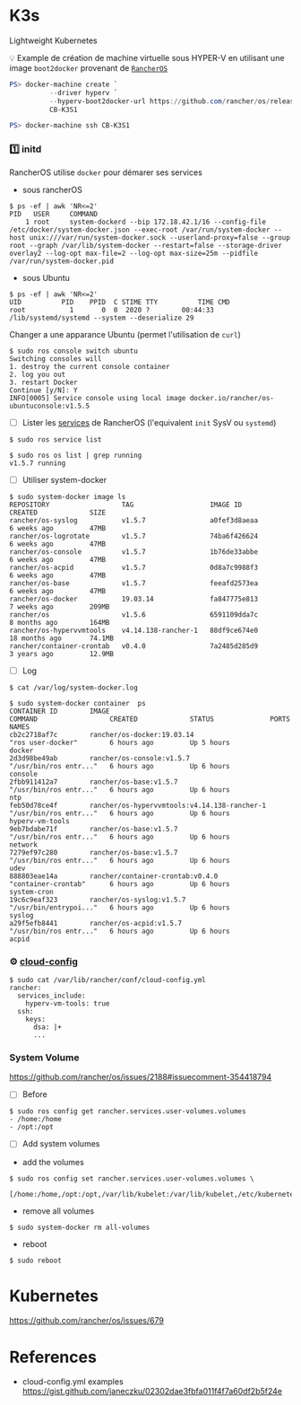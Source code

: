 

# K3s

Lightweight Kubernetes


:bulb: Example de création de machine virtuelle sous HYPER-V en utilisant une image `boot2docker` provenant de [`RancherOS`](https://rancher.com/docs/os/v1.x/en/installation/workstation/docker-machine/)

```powershell
PS> docker-machine create `
          --driver hyperv `
          --hyperv-boot2docker-url https://github.com/rancher/os/releases/download/v1.5.7/rancheros-hyperv.iso `
          CB-K3S1
```



```powershell
PS> docker-machine ssh CB-K3S1
```

### :one: initd

RancherOS utilise `docker` pour démarer ses services

* sous rancherOS

```
$ ps -ef | awk 'NR<=2'
PID   USER     COMMAND
    1 root     system-dockerd --bip 172.18.42.1/16 --config-file /etc/docker/system-docker.json --exec-root /var/run/system-docker --host unix:///var/run/system-docker.sock --userland-proxy=false --group root --graph /var/lib/system-docker --restart=false --storage-driver overlay2 --log-opt max-file=2 --log-opt max-size=25m --pidfile /var/run/system-docker.pid
```

* sous Ubuntu

```
$ ps -ef | awk 'NR<=2'
UID          PID    PPID  C STIME TTY          TIME CMD
root           1       0  0  2020 ?        00:44:33 /lib/systemd/systemd --system --deserialize 29
```

Changer a une apparance Ubuntu (permet l'utilisation de `curl`)

```
$ sudo ros console switch ubuntu
Switching consoles will
1. destroy the current console container
2. log you out
3. restart Docker
Continue [y/N]: Y
INFO[0005] Service console using local image docker.io/rancher/os-ubuntuconsole:v1.5.5 
```

- [ ] Lister les [services](https://rancher.com/docs/os/v1.x/en/system-services/) de RancherOS (l'equivalent `init` SysV ou `systemd`)

```
$ sudo ros service list
```


```
$ sudo ros os list | grep running
v1.5.7 running
```

- [ ] Utiliser system-docker

```
$ sudo system-docker image ls
REPOSITORY                  TAG                   IMAGE ID            CREATED             SIZE
rancher/os-syslog           v1.5.7                a0fef3d8aeaa        6 weeks ago         47MB
rancher/os-logrotate        v1.5.7                74ba6f426624        6 weeks ago         47MB
rancher/os-console          v1.5.7                1b76de33abbe        6 weeks ago         47MB
rancher/os-acpid            v1.5.7                0d8a7c9988f3        6 weeks ago         47MB
rancher/os-base             v1.5.7                feeafd2573ea        6 weeks ago         47MB
rancher/os-docker           19.03.14              fa847775e813        7 weeks ago         209MB
rancher/os                  v1.5.6                6591109dda7c        8 months ago        164MB
rancher/os-hypervvmtools    v4.14.138-rancher-1   88df9ce674e0        18 months ago       74.1MB
rancher/container-crontab   v0.4.0                7a2485d285d9        3 years ago         12.9MB
```

- [ ] Log

```
$ cat /var/log/system-docker.log
```

```
$ sudo system-docker container  ps
CONTAINER ID        IMAGE                                          COMMAND                  CREATED             STATUS              PORTS               NAMES
cb2c2718af7c        rancher/os-docker:19.03.14                     "ros user-docker"        6 hours ago         Up 5 hours                              docker
2d3d98be49ab        rancher/os-console:v1.5.7                      "/usr/bin/ros entr..."   6 hours ago         Up 6 hours                              console
2fbb911412a7        rancher/os-base:v1.5.7                         "/usr/bin/ros entr..."   6 hours ago         Up 6 hours                              ntp
feb50d78ce4f        rancher/os-hypervvmtools:v4.14.138-rancher-1   "/usr/bin/ros entr..."   6 hours ago         Up 6 hours                              hyperv-vm-tools
9eb7bdabe71f        rancher/os-base:v1.5.7                         "/usr/bin/ros entr..."   6 hours ago         Up 6 hours                              network
7279ef97c280        rancher/os-base:v1.5.7                         "/usr/bin/ros entr..."   6 hours ago         Up 6 hours                              udev
888803eae14a        rancher/container-crontab:v0.4.0               "container-crontab"      6 hours ago         Up 6 hours                              system-cron
19c6c9eaf323        rancher/os-syslog:v1.5.7                       "/usr/bin/entrypoi..."   6 hours ago         Up 6 hours                              syslog
a29f5efb8441        rancher/os-acpid:v1.5.7                        "/usr/bin/ros entr..."   6 hours ago         Up 6 hours                              acpid
```

### :gear: [cloud-config](https://rancher.com/docs/os/v1.x/en/configuration/#cloud-config)

```
$ sudo cat /var/lib/rancher/conf/cloud-config.yml 
rancher:
  services_include:
    hyperv-vm-tools: true
  ssh:
    keys:
      dsa: |+
      ...
```

### System Volume 

https://github.com/rancher/os/issues/2188#issuecomment-354418794

- [ ] Before

```
$ sudo ros config get rancher.services.user-volumes.volumes
- /home:/home
- /opt:/opt
```


- [ ] Add system volumes 

* add the volumes

```
$ sudo ros config set rancher.services.user-volumes.volumes \
       [/home:/home,/opt:/opt,/var/lib/kubelet:/var/lib/kubelet,/etc/kubernetes:/etc/kubernetes]
```

* remove all volumes

```
$ sudo system-docker rm all-volumes
```

* reboot

```
$ sudo reboot
```


# Kubernetes

https://github.com/rancher/os/issues/679


# References

* cloud-config.yml examples
https://gist.github.com/janeczku/02302dae3fbfa011f4f7a60df2b5f24e
